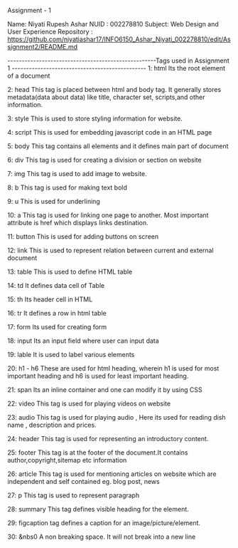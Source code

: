 Assignment - 1

Name: Niyati Rupesh Ashar
NUID : 002278810
Subject: Web Design and User Experience 
Repository : https://github.com/niyatiashar17/INFO6150_Ashar_Niyati_002278810/edit/Assignment2/README.md

----------------------------------------------------Tags used in Assignment 1 -----------------------------------------------
1: html Its the root element of a document

2: head This tag is placed between html and body tag. It generally stores metadata(data about data) like title, character set, scripts,and other information.

3: style This is used to store styling information for website.

4: script This is used for embedding javascript code in an HTML page 

5: body This tag contains all elements and it defines main part of document

6: div This tag is used for creating a division or section on website

7: img This tag is used to add image to website.

8: b This tag is used for making text bold

9: u This is used for underlining

10: a This tag is used for linking one page to another. Most important  attribute is href which displays links destination.

11: button This is used for adding buttons on screen

12: link This is used to represent relation between current  and external document 

13: table This is used to define HTML table

14: td It defines data cell of Table

15: th Its header cell in HTML

16: tr It defines a row in html table

17: form Its used for creating form 

18: input Its an input field where user can input data

19: lable It is used to label various elements

20: h1 - h6 These are used for html heading, wherein h1 is used for most important heading and h6 is used for least important heading. 

21: span Its an inline container and one can modify it by using CSS

22: video This tag is used for playing videos on website 

23: audio This tag is used for playing audio , Here its used for reading dish name , description and prices.

24: header This tag is used for representing an introductory content.

25: footer This tag is at the footer of the document.It contains author,copyright,sitemap etc information

26: article This tag is used for mentioning articles on website which are independent and self contained eg. blog post, news

27:  p This tag is used to represent paragraph

28: summary This tag defines visible heading for the element. 

29: figcaption tag defines a caption for an image/picture/element.

30: &nbs0 A non breaking space. It will not break into a new line


